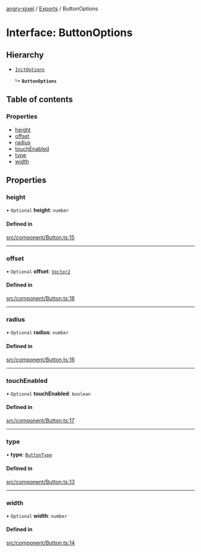 [angry-pixel](../README.md) / [Exports](../modules.md) / ButtonOptions

# Interface: ButtonOptions

## Hierarchy

- [`InitOptions`](InitOptions.md)

  ↳ **`ButtonOptions`**

## Table of contents

### Properties

- [height](ButtonOptions.md#height)
- [offset](ButtonOptions.md#offset)
- [radius](ButtonOptions.md#radius)
- [touchEnabled](ButtonOptions.md#touchenabled)
- [type](ButtonOptions.md#type)
- [width](ButtonOptions.md#width)

## Properties

### height

• `Optional` **height**: `number`

#### Defined in

[src/component/Button.ts:15](https://github.com/angry-pixel-studio/angry-pixel-engine/blob/88e4d4a/src/component/Button.ts#L15)

___

### offset

• `Optional` **offset**: [`Vector2`](../classes/Vector2.md)

#### Defined in

[src/component/Button.ts:18](https://github.com/angry-pixel-studio/angry-pixel-engine/blob/88e4d4a/src/component/Button.ts#L18)

___

### radius

• `Optional` **radius**: `number`

#### Defined in

[src/component/Button.ts:16](https://github.com/angry-pixel-studio/angry-pixel-engine/blob/88e4d4a/src/component/Button.ts#L16)

___

### touchEnabled

• `Optional` **touchEnabled**: `boolean`

#### Defined in

[src/component/Button.ts:17](https://github.com/angry-pixel-studio/angry-pixel-engine/blob/88e4d4a/src/component/Button.ts#L17)

___

### type

• **type**: [`ButtonType`](../enums/ButtonType.md)

#### Defined in

[src/component/Button.ts:13](https://github.com/angry-pixel-studio/angry-pixel-engine/blob/88e4d4a/src/component/Button.ts#L13)

___

### width

• `Optional` **width**: `number`

#### Defined in

[src/component/Button.ts:14](https://github.com/angry-pixel-studio/angry-pixel-engine/blob/88e4d4a/src/component/Button.ts#L14)
